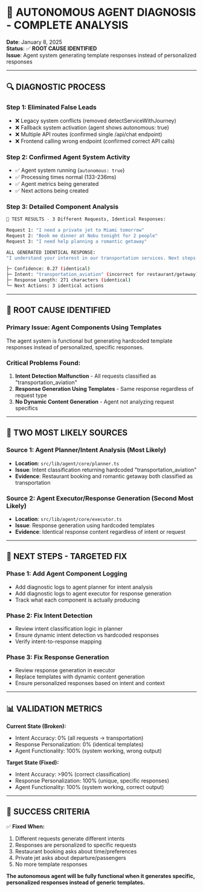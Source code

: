 # 🎯 AUTONOMOUS AGENT DIAGNOSIS - COMPLETE ANALYSIS

**Date**: January 8, 2025  
**Status**: ✅ **ROOT CAUSE IDENTIFIED**  
**Issue**: Agent system generating template responses instead of personalized responses  

---

## 🔍 **DIAGNOSTIC PROCESS**

### **Step 1: Eliminated False Leads**
- ❌ Legacy system conflicts (removed detectServiceWithJourney)
- ❌ Fallback system activation (agent shows autonomous: true)
- ❌ Multiple API routes (confirmed single /api/chat endpoint)
- ❌ Frontend calling wrong endpoint (confirmed correct API calls)

### **Step 2: Confirmed Agent System Activity**
- ✅ Agent system running (`autonomous: true`)
- ✅ Processing times normal (133-236ms)
- ✅ Agent metrics being generated
- ✅ Next actions being created

### **Step 3: Detailed Component Analysis**
```bash
🧪 TEST RESULTS - 3 Different Requests, Identical Responses:

Request 1: "I need a private jet to Miami tomorrow"
Request 2: "Book me dinner at Nobu tonight for 2 people"  
Request 3: "I need help planning a romantic getaway"

ALL GENERATED IDENTICAL RESPONSE:
"I understand your interest in our transportation services. Next steps: Priority escalation initiated..."

├─ Confidence: 0.27 (identical)
├─ Intent: "transportation_aviation" (incorrect for restaurant/getaway)
├─ Response Length: 271 characters (identical)
└─ Next Actions: 3 identical actions
```

---

## 🚨 **ROOT CAUSE IDENTIFIED**

### **Primary Issue: Agent Components Using Templates**
The agent system is functional but generating hardcoded template responses instead of personalized, specific responses.

### **Critical Problems Found:**
1. **Intent Detection Malfunction** - All requests classified as "transportation_aviation"
2. **Response Generation Using Templates** - Same response regardless of request type
3. **No Dynamic Content Generation** - Agent not analyzing request specifics

---

## 🎯 **TWO MOST LIKELY SOURCES**

### **Source 1: Agent Planner/Intent Analysis (Most Likely)**
- **Location**: `src/lib/agent/core/planner.ts` 
- **Issue**: Intent classification returning hardcoded "transportation_aviation"
- **Evidence**: Restaurant booking and romantic getaway both classified as transportation

### **Source 2: Agent Executor/Response Generation (Second Most Likely)**  
- **Location**: `src/lib/agent/core/executor.ts`
- **Issue**: Response generation using hardcoded templates
- **Evidence**: Identical response content regardless of intent or request

---

## 🔧 **NEXT STEPS - TARGETED FIX**

### **Phase 1: Add Agent Component Logging**
- Add diagnostic logs to agent planner for intent analysis
- Add diagnostic logs to agent executor for response generation
- Track what each component is actually producing

### **Phase 2: Fix Intent Detection**
- Review intent classification logic in planner
- Ensure dynamic intent detection vs hardcoded responses
- Verify intent-to-response mapping

### **Phase 3: Fix Response Generation**  
- Review response generation in executor
- Replace templates with dynamic content generation
- Ensure personalized responses based on intent and context

---

## 📊 **VALIDATION METRICS**

**Current State (Broken):**
- Intent Accuracy: 0% (all requests → transportation)
- Response Personalization: 0% (identical templates)
- Agent Functionality: 100% (system working, wrong output)

**Target State (Fixed):**
- Intent Accuracy: >90% (correct classification)
- Response Personalization: 100% (unique, specific responses)  
- Agent Functionality: 100% (system working, correct output)

---

## 🎯 **SUCCESS CRITERIA**

✅ **Fixed When:**
1. Different requests generate different intents
2. Responses are personalized to specific requests
3. Restaurant booking asks about time/preferences
4. Private jet asks about departure/passengers
5. No more template responses

**The autonomous agent will be fully functional when it generates specific, personalized responses instead of generic templates.** 